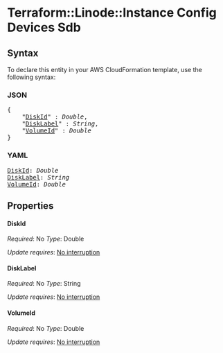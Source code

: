 # Terraform::Linode::Instance Config Devices Sdb

## Syntax

To declare this entity in your AWS CloudFormation template, use the following syntax:

### JSON

<pre>
{
    "<a href="#diskid" title="DiskId">DiskId</a>" : <i>Double</i>,
    "<a href="#disklabel" title="DiskLabel">DiskLabel</a>" : <i>String</i>,
    "<a href="#volumeid" title="VolumeId">VolumeId</a>" : <i>Double</i>
}
</pre>

### YAML

<pre>
<a href="#diskid" title="DiskId">DiskId</a>: <i>Double</i>
<a href="#disklabel" title="DiskLabel">DiskLabel</a>: <i>String</i>
<a href="#volumeid" title="VolumeId">VolumeId</a>: <i>Double</i>
</pre>

## Properties

#### DiskId

_Required_: No
_Type_: Double

_Update requires_: [No interruption](https://docs.aws.amazon.com/AWSCloudFormation/latest/UserGuide/using-cfn-updating-stacks-update-behaviors.html#update-no-interrupt)

#### DiskLabel

_Required_: No
_Type_: String

_Update requires_: [No interruption](https://docs.aws.amazon.com/AWSCloudFormation/latest/UserGuide/using-cfn-updating-stacks-update-behaviors.html#update-no-interrupt)

#### VolumeId

_Required_: No
_Type_: Double

_Update requires_: [No interruption](https://docs.aws.amazon.com/AWSCloudFormation/latest/UserGuide/using-cfn-updating-stacks-update-behaviors.html#update-no-interrupt)

